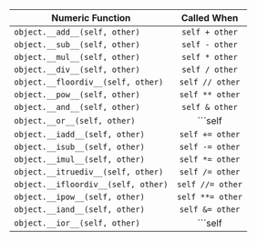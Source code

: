 
| Numeric Function | Called When |
| ------------- |:-------------:|
| ```object.__add__(self, other)```  | ```self + other``` |
| ```object.__sub__(self, other)```  | ```self - other``` |
| ```object.__mul__(self, other)```  | ```self * other``` |
| ```object.__div__(self, other)```  | ```self / other``` |
| ```object.__floordiv__(self, other)```  | ```self // other``` |
| ```object.__pow__(self, other)```  | ```self ** other``` |
| ```object.__and__(self, other)```  | ```self & other``` |
| ```object.__or__(self, other)```  | ```self | other``` |
| ```object.__iadd__(self, other)```  | ```self += other``` |
| ```object.__isub__(self, other)```  | ```self -= other``` |
| ```object.__imul__(self, other)```  | ```self *= other``` |
| ```object.__itruediv__(self, other)```  | ```self /= other``` |
| ```object.__ifloordiv__(self, other)```  | ```self //= other``` |
| ```object.__ipow__(self, other)```  | ```self **= other``` |
| ```object.__iand__(self, other)```  | ```self &= other``` |
| ```object.__ior__(self, other)```  | ```self |= other``` |












